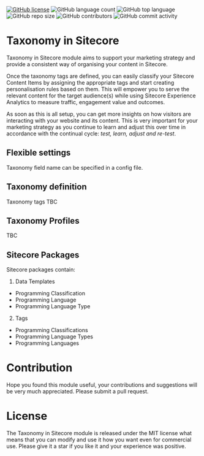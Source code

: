 [![GitHub license](https://img.shields.io/github/license/kate-orlova/taxonomy-in-sitecore.svg)](https://github.com/kate-orlova/taxonomy-in-sitecore/blob/master/LICENSE)
![GitHub language count](https://img.shields.io/github/languages/count/kate-orlova/taxonomy-in-sitecore.svg?style=flat)
![GitHub top language](https://img.shields.io/github/languages/top/kate-orlova/taxonomy-in-sitecore.svg?style=flat)
![GitHub repo size](https://img.shields.io/github/repo-size/kate-orlova/taxonomy-in-sitecore.svg?style=flat)
![GitHub contributors](https://img.shields.io/github/contributors/kate-orlova/taxonomy-in-sitecore)
![GitHub commit activity](https://img.shields.io/github/commit-activity/y/kate-orlova/taxonomy-in-sitecore)

# Taxonomy in Sitecore
Taxonomy in Sitecore module aims to support your marketing strategy and provide a consistent way of organising your content in Sitecore.

Once the taxonomy tags are defined, you can easily classify your Sitecore Content Items by assigning the appropriate tags and start creating personalisation rules based on them. This will empower you to serve the relevant content for the target audience(s) while using Sitecore Experience Analytics to measure traffic, engagement value and outcomes.

As soon as this is all setup, you can get more insights on how visitors are interacting with your website and its content. This is very important for your marketing strategy as you continue to learn and adjust this over time in accordance with the continual cycle: _test, learn, adjust and re-test_. 

## Flexible settings
Taxonomy field name can be specified in a config file.

## Taxonomy definition
Taxonomy tags TBC

## Taxonomy Profiles
TBC

## Sitecore Packages
Sitecore packages contain:

1. Data Templates
 * Programming Classification
 * Programming Language
 * Programming Language Type
2. Tags
 * Programming Classifications
 * Programming Language Types
 * Programming Languages

# Contribution
Hope you found this module useful, your contributions and suggestions will be very much appreciated. Please submit a pull request.

# License
The Taxonomy in Sitecore module is released under the MIT license what means that you can modify and use it how you want even for commercial use. Please give it a star if you like it and your experience was positive.
